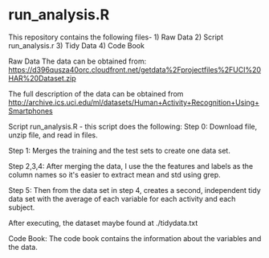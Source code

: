 # run_analysis.R

This repository contains the following files- 1) Raw Data 2) Script run_analysis.r 3) Tidy Data 4) Code Book

Raw Data
The data can be obtained from: https://d396qusza40orc.cloudfront.net/getdata%2Fprojectfiles%2FUCI%20HAR%20Dataset.zip

The full description of the data can be obtained from http://archive.ics.uci.edu/ml/datasets/Human+Activity+Recognition+Using+Smartphones

Script run_analysis.R - this script does the following:
Step 0: Download file, unzip file, and read in files.

Step 1: Merges the training and the test sets to create one data set.

Step 2,3,4: After merging the data, I use the the features and labels as the column names so it's easier to extract mean and std using grep.

Step 5: Then from the data set in step 4, creates a second, independent tidy data set with the average of each variable for each activity and each subject.

After executing, the dataset maybe found at ./tidydata.txt

Code Book: The code book contains the information about the variables and the data.
